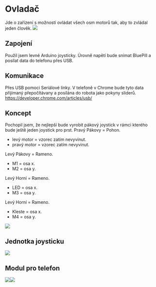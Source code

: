 # Ovladač
Jde o zařízení s možností ovládat všech osm motorů tak, aby to zvládal jeden člověk.
<img src = "fotky/ovladac_22_1_2023.jpg">

## Zapojení
Použil jsem levné Arduino joysticky. Úrovně napětí bude snímat BluePill a posílat data do telefonu přes USB.

## Komunikace
Přes USB pomoci Seriálové linky. V telefoně v Chrome bude tyto data přijímaný přepočítávany a posílána do robota jako pokyny sliderů.
https://developer.chrome.com/articles/usb/

## Koncept
Pochopil jsem, že nejlepší bude vyrobit pákový joystick v rámci kterého bude ještě jeden joystick pro prst.
Pravý Pákovy = Pohon.
- levý motor = vzorec zatím nevyvinut.
- pravý motor = vzorec zatím nevyvinut.

Levý Pákovy = Rameno.
- M1 = osa x.
- M2 = osa y.

Levý Horní = Rameno.
- LED = osa x.
- M3 = osa y.

Levý Horní = Rameno.
- Kleste = osa x.
- M4 = osa y.
    
<img src = "fotky/koncept_ovladace.png">

## Jednotka joysticku
<img src = "fotky/joystickova_jednotka.jpg">

## Modul pro telefon
<img src = "fotky/modul_pro_telefon_1.jpg"><img src = "fotky/modul_pro_telefon_2.jpg">


